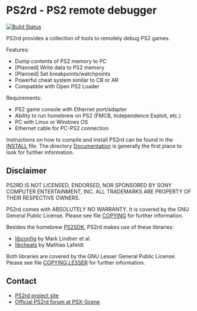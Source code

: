# PS2rd - PS2 remote debugger

[![Build Status](https://travis-ci.org/mlafeldt/ps2rd.svg?branch=master)](https://travis-ci.org/mlafeldt/ps2rd)

PS2rd provides a collection of tools to remotely debug PS2 games.

Features:

* Dump contents of PS2 memory to PC
* [Planned] Write data to PS2 memory
* [Planned] Set breakpoints/watchpoints
* Powerful cheat system similar to CB or AR
* Compatible with Open PS2 Loader

Requirements:

* PS2 game console with Ethernet port/adapter
* Ability to run homebrew on PS2 (FMCB, Independence Exploit, etc.)
* PC with Linux or Windows OS
* Ethernet cable for PC-PS2 connection

Instructions on how to compile and install PS2rd can be found in the [INSTALL]
file. The directory [Documentation] is generally the first place to look for
further information.

## Disclaimer

PS2RD IS NOT LICENSED, ENDORSED, NOR SPONSORED BY SONY COMPUTER ENTERTAINMENT,
INC. ALL TRADEMARKS ARE PROPERTY OF THEIR RESPECTIVE OWNERS.

PS2rd comes with ABSOLUTELY NO WARRANTY. It is covered by the GNU General Public
License. Please see file [COPYING] for further information.

Besides the homebrew [PS2SDK], PS2rd makes use of these libraries:

* [libconfig] by Mark Lindner et al.
* [libcheats] by Mathias Lafeldt

Both libraries are covered by the GNU Lesser General Public License. Please see
file [COPYING.LESSER] for further information.

## Contact

* [PS2rd project site](https://github.com/mlafeldt/ps2rd)
* [Official PS2rd forum at PSX-Scene](http://psx-scene.com/forums/forumdisplay.php?f=173)

[COPYING.LESSER]: https://github.com/mlafeldt/ps2rd/blob/master/COPYING.LESSER
[COPYING]: https://github.com/mlafeldt/ps2rd/blob/master/COPYING
[Documentation]: https://github.com/mlafeldt/ps2rd/tree/master/Documentation
[INSTALL]: https://github.com/mlafeldt/ps2rd/blob/master/INSTALL
[PS2SDK]: https://github.com/ps2dev/ps2sdk
[libcheats]: https://github.com/mlafeldt/libcheats
[libconfig]: http://www.hyperrealm.com/libconfig/
